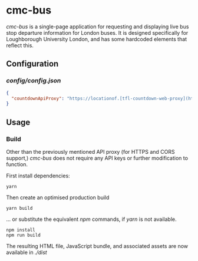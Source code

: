# cmc-bus
*cmc-bus* is a single-page application for requesting and displaying live bus stop departure information for London buses. It is designed specifically for Loughborough University London, and has some hardcoded elements that reflect this.

## Configuration
### *config/config.json* 
```JSON
{
  "countdownApiProxy": "https://locationof.[tfl-countdown-web-proxy](https://github.com/jonlinnell/tfl-countdown-web-proxy):9002"
}
```

## Usage
### Build
Other than the previously mentioned API proxy (for HTTPS and CORS support,) *cmc-bus* does not require any API keys or further modification to function.

First install dependencies:
```shell
yarn
```

Then create an optimised production build
```shell
yarn build
```

... or substitute the equivalent *npm* commands, if *yarn* is not available.
```shell
npm install
npm run build
```

The resulting HTML file, JavaScript bundle, and associated assets are now available in *./dist*

